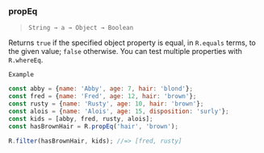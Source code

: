 ### propEq

> ```String → a → Object → Boolean```

Returns `true` if the specified object property is equal, in `R.equals` terms, to the given value; `false` otherwise. You can test multiple properties with `R.whereEq`.

`Example`

```js
const abby = {name: 'Abby', age: 7, hair: 'blond'};
const fred = {name: 'Fred', age: 12, hair: 'brown'};
const rusty = {name: 'Rusty', age: 10, hair: 'brown'};
const alois = {name: 'Alois', age: 15, disposition: 'surly'};
const kids = [abby, fred, rusty, alois];
const hasBrownHair = R.propEq('hair', 'brown');

R.filter(hasBrownHair, kids); //=> [fred, rusty]
```